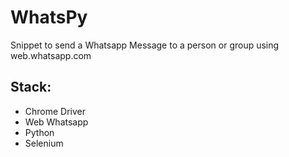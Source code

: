 # WhatsPy
Snippet to send a Whatsapp Message to a person or group using web.whatsapp.com

## Stack:
- Chrome Driver
- Web Whatsapp
- Python
- Selenium
